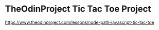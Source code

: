 # TheOdinProject Tic Tac Toe Project
https://www.theodinproject.com/lessons/node-path-javascript-tic-tac-toe